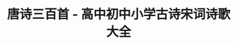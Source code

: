 ---
description: 有配图，有朗读。
layout: post
results:
- primaryGenreName: Education
  version: '1.0'
  trackViewUrl: https://itunes.apple.com/cn/app/tang-shi-san-bai-shou-gao/id719868927?mt=8&uo=4
  artworkUrl100: http://a863.phobos.apple.com/us/r30/Purple6/v4/bf/67/ae/bf67aef2-bfdf-40ea-fecf-bcc2098cb745/mzl.jvdlshnf.png
  artworkUrl60: http://a1242.phobos.apple.com/us/r30/Purple/v4/fd/7a/ec/fd7aec80-ea9c-dec9-d86e-393fc90bbb6b/icon-57.png
  sellerName: tong shao
  supportedDevices:
  - iPadMini4G
  - iPad23G
  - iPadThirdGen
  - iPadFourthGen4G
  - iPadMini
  - iPodTouchThirdGen
  - iPhone5s
  - iPadWifi
  - iPadFourthGen
  - iPad2Wifi
  - iPhone4S
  - iPhone4
  - iPodTouchFifthGen
  - iPhone-3GS
  - iPodTouchourthGen
  - iPadThirdGen4G
  - iPhone5c
  - iPad3G
  - iPhone5
  genres:
  - 教育
  - 图书
  trackName: 唐诗三百首 - 高中初中小学古诗宋词诗歌大全
  description: '【特色功能】

    1，内容丰富，内涵常见150首唐诗，配上注释+赏析+注音

    2，精美配图，专业团队绘制，与唐诗搭配。

    3，有声朗诵，每首诗配上朗诵。

    4，完全免费，无需内购。'
  price: 0
  trackId: 719868927
  releaseDate: '2013-10-11T02:41:40Z'
  screenshotUrls:
  - http://a3.mzstatic.com/us/r30/Purple/v4/de/fa/59/defa59ab-7b6f-4857-31a9-9c5d6ab5c302/screen1136x1136.jpeg
  - http://a5.mzstatic.com/us/r30/Purple4/v4/c6/26/ce/c626ce7d-dc21-4703-6b33-6ca0d38dd8d3/screen1136x1136.jpeg
  - http://a2.mzstatic.com/us/r30/Purple/v4/f2/c1/55/f2c15511-274e-682d-4224-3213cd842511/screen1136x1136.jpeg
  - http://a5.mzstatic.com/us/r30/Purple/v4/2b/44/f8/2b44f883-e858-5d21-afef-9578714f7aa0/screen1136x1136.jpeg
  - http://a4.mzstatic.com/us/r30/Purple6/v4/36/b1/d1/36b1d198-a8a0-24e2-0275-cbc1d814bd2f/screen1136x1136.jpeg
  artistViewUrl: https://itunes.apple.com/cn/artist/tong-shao/id719868930?uo=4
  primaryGenreId: 6017
  kind: software
  fileSizeBytes: '118614634'
  bundleId: com.amos.tssbs
  trackContentRating: 4+
  artistName: tong shao
  trackCensoredName: 唐诗三百首 - 高中初中小学古诗宋词诗歌大全
  isGameCenterEnabled: false
  contentAdvisoryRating: 4+
  languageCodesISO2A:
  - EN
  features:
  - iosUniversal
  wrapperType: software
  artworkUrl512: http://a863.phobos.apple.com/us/r30/Purple6/v4/bf/67/ae/bf67aef2-bfdf-40ea-fecf-bcc2098cb745/mzl.jvdlshnf.png
  formattedPrice: 免费
  artistId: 719868930
  genreIds:
  - '6017'
  - '6018'
  currency: CNY
  ipadScreenshotUrls:
  - http://a1.mzstatic.com/us/r30/Purple4/v4/08/75/a0/0875a0e2-a669-e3d9-80be-0559f42ebeb6/screen480x480.jpeg
  - http://a5.mzstatic.com/us/r30/Purple6/v4/4d/4d/e5/4d4de578-52b8-82c9-21d0-9ddf72c14678/screen480x480.jpeg
  - http://a1.mzstatic.com/us/r30/Purple/v4/c3/56/88/c3568838-6bc3-0375-104f-475228c4b7b6/screen480x480.jpeg
  - http://a2.mzstatic.com/us/r30/Purple4/v4/e2/23/74/e22374f9-6e93-e5e0-5851-a5d50f25cdef/screen480x480.jpeg
  - http://a5.mzstatic.com/us/r30/Purple6/v4/52/44/8f/52448f49-7ef7-83ae-2813-9653f560460a/screen480x480.jpeg
category: 教育
tags: tag1
resultCount: 1
title: 唐诗三百首 - 高中初中小学古诗宋词诗歌大全

---